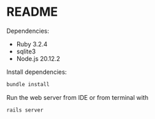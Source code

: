 # README

Dependencies:
- Ruby 3.2.4
- sqlite3
- Node.js 20.12.2


Install dependencies:
```bash
bundle install
```

Run the web server from IDE or from terminal with
```bash
rails server
```